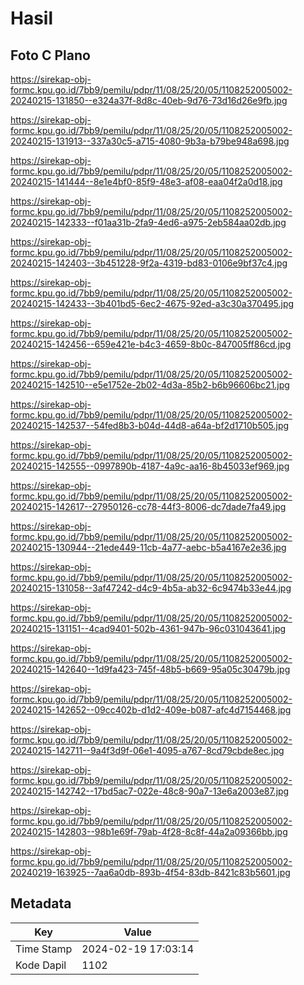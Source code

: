 # Hasil

## Foto C Plano

https://sirekap-obj-formc.kpu.go.id/7bb9/pemilu/pdpr/11/08/25/20/05/1108252005002-20240215-131850--e324a37f-8d8c-40eb-9d76-73d16d26e9fb.jpg

https://sirekap-obj-formc.kpu.go.id/7bb9/pemilu/pdpr/11/08/25/20/05/1108252005002-20240215-131913--337a30c5-a715-4080-9b3a-b79be948a698.jpg

https://sirekap-obj-formc.kpu.go.id/7bb9/pemilu/pdpr/11/08/25/20/05/1108252005002-20240215-141444--8e1e4bf0-85f9-48e3-af08-eaa04f2a0d18.jpg

https://sirekap-obj-formc.kpu.go.id/7bb9/pemilu/pdpr/11/08/25/20/05/1108252005002-20240215-142333--f01aa31b-2fa9-4ed6-a975-2eb584aa02db.jpg

https://sirekap-obj-formc.kpu.go.id/7bb9/pemilu/pdpr/11/08/25/20/05/1108252005002-20240215-142403--3b451228-9f2a-4319-bd83-0106e9bf37c4.jpg

https://sirekap-obj-formc.kpu.go.id/7bb9/pemilu/pdpr/11/08/25/20/05/1108252005002-20240215-142433--3b401bd5-6ec2-4675-92ed-a3c30a370495.jpg

https://sirekap-obj-formc.kpu.go.id/7bb9/pemilu/pdpr/11/08/25/20/05/1108252005002-20240215-142456--659e421e-b4c3-4659-8b0c-847005ff86cd.jpg

https://sirekap-obj-formc.kpu.go.id/7bb9/pemilu/pdpr/11/08/25/20/05/1108252005002-20240215-142510--e5e1752e-2b02-4d3a-85b2-b6b96606bc21.jpg

https://sirekap-obj-formc.kpu.go.id/7bb9/pemilu/pdpr/11/08/25/20/05/1108252005002-20240215-142537--54fed8b3-b04d-44d8-a64a-bf2d1710b505.jpg

https://sirekap-obj-formc.kpu.go.id/7bb9/pemilu/pdpr/11/08/25/20/05/1108252005002-20240215-142555--0997890b-4187-4a9c-aa16-8b45033ef969.jpg

https://sirekap-obj-formc.kpu.go.id/7bb9/pemilu/pdpr/11/08/25/20/05/1108252005002-20240215-142617--27950126-cc78-44f3-8006-dc7dade7fa49.jpg

https://sirekap-obj-formc.kpu.go.id/7bb9/pemilu/pdpr/11/08/25/20/05/1108252005002-20240215-130944--21ede449-11cb-4a77-aebc-b5a4167e2e36.jpg

https://sirekap-obj-formc.kpu.go.id/7bb9/pemilu/pdpr/11/08/25/20/05/1108252005002-20240215-131058--3af47242-d4c9-4b5a-ab32-6c9474b33e44.jpg

https://sirekap-obj-formc.kpu.go.id/7bb9/pemilu/pdpr/11/08/25/20/05/1108252005002-20240215-131151--4cad9401-502b-4361-947b-96c031043641.jpg

https://sirekap-obj-formc.kpu.go.id/7bb9/pemilu/pdpr/11/08/25/20/05/1108252005002-20240215-142640--1d9fa423-745f-48b5-b669-95a05c30479b.jpg

https://sirekap-obj-formc.kpu.go.id/7bb9/pemilu/pdpr/11/08/25/20/05/1108252005002-20240215-142652--09cc402b-d1d2-409e-b087-afc4d7154468.jpg

https://sirekap-obj-formc.kpu.go.id/7bb9/pemilu/pdpr/11/08/25/20/05/1108252005002-20240215-142711--9a4f3d9f-06e1-4095-a767-8cd79cbde8ec.jpg

https://sirekap-obj-formc.kpu.go.id/7bb9/pemilu/pdpr/11/08/25/20/05/1108252005002-20240215-142742--17bd5ac7-022e-48c8-90a7-13e6a2003e87.jpg

https://sirekap-obj-formc.kpu.go.id/7bb9/pemilu/pdpr/11/08/25/20/05/1108252005002-20240215-142803--98b1e69f-79ab-4f28-8c8f-44a2a09366bb.jpg

https://sirekap-obj-formc.kpu.go.id/7bb9/pemilu/pdpr/11/08/25/20/05/1108252005002-20240219-163925--7aa6a0db-893b-4f54-83db-8421c83b5601.jpg


## Metadata

| Key        | Value               |
| ---------- | ------------------- |
| Time Stamp | 2024-02-19 17:03:14 |
| Kode Dapil | 1102                |



